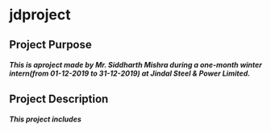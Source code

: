 # jdproject
## Project Purpose
##### This is aproject made by Mr. Siddharth Mishra during a one-month winter intern(from 01-12-2019 to 31-12-2019) at Jindal Steel & Power Limited.
## Project Description
##### This project includes 
